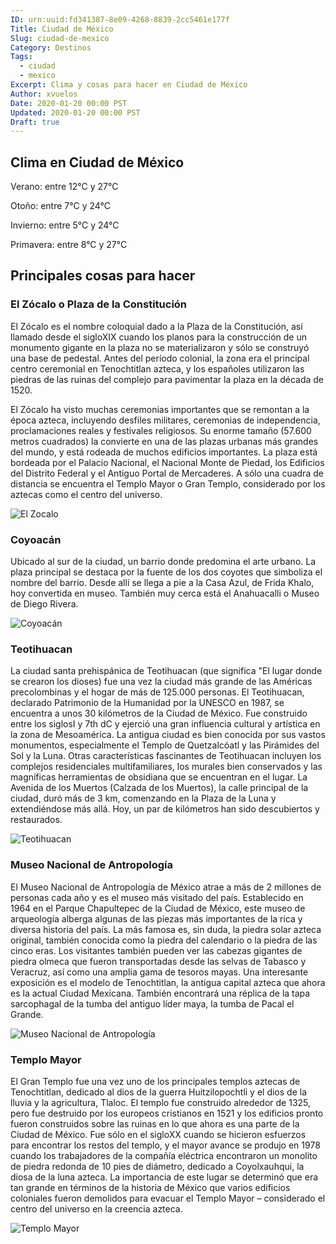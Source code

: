 ```yaml
---
ID: urn:uuid:fd341387-8e09-4268-8839-2cc5461e177f
Title: Ciudad de México
Slug: ciudad-de-mexico
Category: Destinos
Tags:
  - ciudad
  - mexico
Excerpt: Clima y cosas para hacer en Ciudad de México
Author: xvuelos
Date: 2020-01-20 00:00 PST
Updated: 2020-01-20 00:00 PST
Draft: true
---
```


## Clima en Ciudad de México
Verano: entre 12°C y 27°C

Otoño: entre 7°C y 24°C

Invierno: entre 5°C y 24°C

Primavera: entre 8°C y 27°C


## Principales cosas para hacer

### El Zócalo o Plaza de la Constitución
El Zócalo es el nombre coloquial dado a la Plaza de la Constitución, así llamado desde el sigloXIX cuando los planos para la construcción de un monumento gigante en la plaza no se materializaron y sólo se construyó una base de pedestal. Antes del período colonial, la zona era el principal centro ceremonial en Tenochtitlan azteca, y los españoles utilizaron las piedras de las ruinas del complejo para pavimentar la plaza en la década de 1520.

El Zócalo ha visto muchas ceremonias importantes que se remontan a la época azteca, incluyendo desfiles militares, ceremonias de independencia, proclamaciones reales y festivales religiosos. Su enorme tamaño (57.600 metros cuadrados) la convierte en una de las plazas urbanas más grandes del mundo, y está rodeada de muchos edificios importantes. La plaza está bordeada por el Palacio Nacional, el Nacional Monte de Piedad, los Edificios del Distrito Federal y el Antiguo Portal de Mercaderes. A sólo una cuadra de distancia se encuentra el Templo Mayor o Gran Templo, considerado por los aztecas como el centro del universo.


![El Zocalo](https://images.unsplash.com/photo-1521738464775-0dc165a62fb4?w640)

### Coyoacán
Ubicado al sur de la ciudad, un barrio donde predomina el arte urbano. La plaza principal se destaca por la fuente de los dos coyotes que simboliza el nombre del barrio. Desde allí se llega a pie a la Casa Azul, de Frida Khalo, hoy convertida en museo. También muy cerca está el Anahuacalli o Museo de Diego Rivera.

![Coyoacán](https://images.unsplash.com/photo-1591053442076-495738f08c12?w=640)


### Teotihuacan
La ciudad santa prehispánica de Teotihuacan (que significa "El lugar donde se crearon los dioses) fue una vez la ciudad más grande de las Américas precolombinas y el hogar de más de 125.000 personas. El Teotihuacan, declarado Patrimonio de la Humanidad por la UNESCO en 1987, se encuentra a unos 30 kilómetros de la Ciudad de México. Fue construido entre los siglosI  y 7th  dC y ejerció una gran influencia cultural y artística en la zona de Mesoamérica. La antigua ciudad es bien conocida por sus vastos monumentos, especialmente el Templo de Quetzalcóatl y las Pirámides del Sol y la Luna.  Otras características fascinantes de Teotihuacan incluyen los complejos residenciales multifamiliares, los murales bien conservados y las magníficas herramientas de obsidiana que se encuentran en el lugar. La Avenida de los Muertos (Calzada de los Muertos), la calle principal de la ciudad, duró más de 3 km, comenzando en la Plaza de la Luna y extendiéndose más allá. Hoy, un par de kilómetros han sido descubiertos y restaurados.

![Teotihuacan](https://images.unsplash.com/photo-1557167850-09662821fc5a?w=640)

### Museo Nacional de Antropología
El Museo Nacional de Antropología de México atrae a más de 2 millones de personas cada año y es el museo más visitado del país. Establecido en 1964 en el Parque Chapultepec de la Ciudad de México, este museo de arqueología alberga algunas de las piezas más importantes de la rica y diversa historia del país.  La más famosa es, sin duda, la piedra solar azteca original, también conocida como la piedra del calendario o la piedra de las cinco eras. Los visitantes también pueden ver las cabezas gigantes de piedra olmeca que fueron transportadas desde las selvas de Tabasco y Veracruz, así como una amplia gama de tesoros mayas.  Una interesante exposición es el modelo de Tenochtitlan, la antigua capital azteca que ahora es la actual Ciudad Mexicana. También encontrará una réplica de la tapa sarcophagal de la tumba del antiguo líder maya, la tumba de Pacal el Grande.

![Museo Nacional de Antropología](https://images.unsplash.com/photo-1601575039323-c90ee9e4a1d8?w=640)

### Templo Mayor
El Gran Templo fue una vez uno de los principales templos aztecas de Tenochtitlan, dedicado al dios de la guerra Huitzilopochtli y el dios de la lluvia y la agricultura, Tlaloc.  El templo fue construido alrededor de 1325, pero fue destruido por los europeos cristianos en 1521 y los edificios pronto fueron construidos sobre las ruinas en lo que ahora es una parte de la Ciudad de México. Fue sólo en el sigloXX  cuando se hicieron esfuerzos para encontrar los restos del templo, y el mayor avance se produjo en 1978 cuando los trabajadores de la compañía eléctrica encontraron un monolito de piedra redonda de 10 pies de diámetro, dedicado a Coyolxauhqui, la diosa de la luna azteca.  La importancia de este lugar se determinó que era tan grande en términos de la historia de México que varios edificios coloniales fueron demolidos para evacuar el Templo Mayor – considerado el centro del universo en la creencia azteca.

![Templo Mayor](https://images.unsplash.com/photo-1524158637050-36b68ca9a5ef?w=640)

